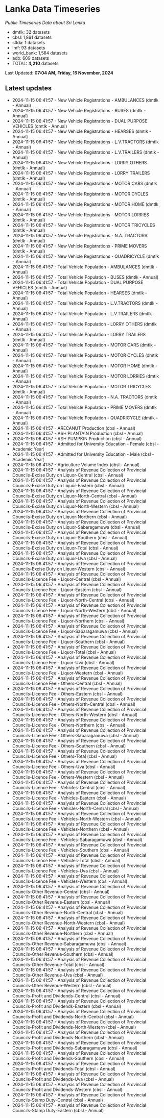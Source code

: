 # Lanka Data Timeseries
*Public Timeseries Data about Sri Lanka*

* dmtlk: 32 datasets
* cbsl: 1,891 datasets
* sltda: 1 datasets
* imf: 93 datasets
* world_bank: 1,584 datasets
* adb: 609 datasets
* TOTAL: **4,210** datasets

Last Updated: **07:04 AM, Friday, 15 November, 2024**

## Latest updates

* 2024-11-15 06:41:57 - New Vehicle Registrations - AMBULANCES (dmtlk - Annual)
* 2024-11-15 06:41:57 - New Vehicle Registrations - BUSES (dmtlk - Annual)
* 2024-11-15 06:41:57 - New Vehicle Registrations - DUAL PURPOSE VEHICLES (dmtlk - Annual)
* 2024-11-15 06:41:57 - New Vehicle Registrations - HEARSES (dmtlk - Annual)
* 2024-11-15 06:41:57 - New Vehicle Registrations - L.V.TRACTORS (dmtlk - Annual)
* 2024-11-15 06:41:57 - New Vehicle Registrations - L.V.TRAILERS (dmtlk - Annual)
* 2024-11-15 06:41:57 - New Vehicle Registrations - LORRY OTHERS (dmtlk - Annual)
* 2024-11-15 06:41:57 - New Vehicle Registrations - LORRY TRAILERS (dmtlk - Annual)
* 2024-11-15 06:41:57 - New Vehicle Registrations - MOTOR CARS (dmtlk - Annual)
* 2024-11-15 06:41:57 - New Vehicle Registrations - MOTOR CYCLES (dmtlk - Annual)
* 2024-11-15 06:41:57 - New Vehicle Registrations - MOTOR HOME (dmtlk - Annual)
* 2024-11-15 06:41:57 - New Vehicle Registrations - MOTOR LORRIES (dmtlk - Annual)
* 2024-11-15 06:41:57 - New Vehicle Registrations - MOTOR TRICYCLES (dmtlk - Annual)
* 2024-11-15 06:41:57 - New Vehicle Registrations - N.A. TRACTORS (dmtlk - Annual)
* 2024-11-15 06:41:57 - New Vehicle Registrations - PRIME MOVERS (dmtlk - Annual)
* 2024-11-15 06:41:57 - New Vehicle Registrations - QUADRICYCLE (dmtlk - Annual)
* 2024-11-15 06:41:57 - Total Vehicle Population - AMBULANCES (dmtlk - Annual)
* 2024-11-15 06:41:57 - Total Vehicle Population - BUSES (dmtlk - Annual)
* 2024-11-15 06:41:57 - Total Vehicle Population - DUAL PURPOSE VEHICLES (dmtlk - Annual)
* 2024-11-15 06:41:57 - Total Vehicle Population - HEARSES (dmtlk - Annual)
* 2024-11-15 06:41:57 - Total Vehicle Population - L.V.TRACTORS (dmtlk - Annual)
* 2024-11-15 06:41:57 - Total Vehicle Population - L.V.TRAILERS (dmtlk - Annual)
* 2024-11-15 06:41:57 - Total Vehicle Population - LORRY OTHERS (dmtlk - Annual)
* 2024-11-15 06:41:57 - Total Vehicle Population - LORRY TRAILERS (dmtlk - Annual)
* 2024-11-15 06:41:57 - Total Vehicle Population - MOTOR CARS (dmtlk - Annual)
* 2024-11-15 06:41:57 - Total Vehicle Population - MOTOR CYCLES (dmtlk - Annual)
* 2024-11-15 06:41:57 - Total Vehicle Population - MOTOR HOME (dmtlk - Annual)
* 2024-11-15 06:41:57 - Total Vehicle Population - MOTOR LORRIES (dmtlk - Annual)
* 2024-11-15 06:41:57 - Total Vehicle Population - MOTOR TRICYCLES (dmtlk - Annual)
* 2024-11-15 06:41:57 - Total Vehicle Population - N.A. TRACTORS (dmtlk - Annual)
* 2024-11-15 06:41:57 - Total Vehicle Population - PRIME MOVERS (dmtlk - Annual)
* 2024-11-15 06:41:57 - Total Vehicle Population - QUADRICYCLE (dmtlk - Annual)
* 2024-11-15 06:41:57 - ARECANUT Production (cbsl - Annual)
* 2024-11-15 06:41:57 - ASH PLANTAIN Production (cbsl - Annual)
* 2024-11-15 06:41:57 - ASH PUMPKIN Production (cbsl - Annual)
* 2024-11-15 06:41:57 - Admitted for University Education - Female (cbsl - Academic Year)
* 2024-11-15 06:41:57 - Admitted for University Education - Male (cbsl - Academic Year)
* 2024-11-15 06:41:57 - Agriculture Volume Index (cbsl - Annual)
* 2024-11-15 06:41:57 - Analysis of Revenue Collection of Provincial Councils-Excise Duty on Liquor-Central (cbsl - Annual)
* 2024-11-15 06:41:57 - Analysis of Revenue Collection of Provincial Councils-Excise Duty on Liquor-Eastern (cbsl - Annual)
* 2024-11-15 06:41:57 - Analysis of Revenue Collection of Provincial Councils-Excise Duty on Liquor-North-Central (cbsl - Annual)
* 2024-11-15 06:41:57 - Analysis of Revenue Collection of Provincial Councils-Excise Duty on Liquor-North-Western (cbsl - Annual)
* 2024-11-15 06:41:57 - Analysis of Revenue Collection of Provincial Councils-Excise Duty on Liquor-Northern (cbsl - Annual)
* 2024-11-15 06:41:57 - Analysis of Revenue Collection of Provincial Councils-Excise Duty on Liquor-Sabaragamuwa (cbsl - Annual)
* 2024-11-15 06:41:57 - Analysis of Revenue Collection of Provincial Councils-Excise Duty on Liquor-Southern (cbsl - Annual)
* 2024-11-15 06:41:57 - Analysis of Revenue Collection of Provincial Councils-Excise Duty on Liquor-Total (cbsl - Annual)
* 2024-11-15 06:41:57 - Analysis of Revenue Collection of Provincial Councils-Excise Duty on Liquor-Uva (cbsl - Annual)
* 2024-11-15 06:41:57 - Analysis of Revenue Collection of Provincial Councils-Excise Duty on Liquor-Western (cbsl - Annual)
* 2024-11-15 06:41:57 - Analysis of Revenue Collection of Provincial Councils-Licence Fee - Liquor-Central (cbsl - Annual)
* 2024-11-15 06:41:57 - Analysis of Revenue Collection of Provincial Councils-Licence Fee - Liquor-Eastern (cbsl - Annual)
* 2024-11-15 06:41:57 - Analysis of Revenue Collection of Provincial Councils-Licence Fee - Liquor-North-Central (cbsl - Annual)
* 2024-11-15 06:41:57 - Analysis of Revenue Collection of Provincial Councils-Licence Fee - Liquor-North-Western (cbsl - Annual)
* 2024-11-15 06:41:57 - Analysis of Revenue Collection of Provincial Councils-Licence Fee - Liquor-Northern (cbsl - Annual)
* 2024-11-15 06:41:57 - Analysis of Revenue Collection of Provincial Councils-Licence Fee - Liquor-Sabaragamuwa (cbsl - Annual)
* 2024-11-15 06:41:57 - Analysis of Revenue Collection of Provincial Councils-Licence Fee - Liquor-Southern (cbsl - Annual)
* 2024-11-15 06:41:57 - Analysis of Revenue Collection of Provincial Councils-Licence Fee - Liquor-Total (cbsl - Annual)
* 2024-11-15 06:41:57 - Analysis of Revenue Collection of Provincial Councils-Licence Fee - Liquor-Uva (cbsl - Annual)
* 2024-11-15 06:41:57 - Analysis of Revenue Collection of Provincial Councils-Licence Fee - Liquor-Western (cbsl - Annual)
* 2024-11-15 06:41:57 - Analysis of Revenue Collection of Provincial Councils-Licence Fee - Others-Central (cbsl - Annual)
* 2024-11-15 06:41:57 - Analysis of Revenue Collection of Provincial Councils-Licence Fee - Others-Eastern (cbsl - Annual)
* 2024-11-15 06:41:57 - Analysis of Revenue Collection of Provincial Councils-Licence Fee - Others-North-Central (cbsl - Annual)
* 2024-11-15 06:41:57 - Analysis of Revenue Collection of Provincial Councils-Licence Fee - Others-North-Western (cbsl - Annual)
* 2024-11-15 06:41:57 - Analysis of Revenue Collection of Provincial Councils-Licence Fee - Others-Northern (cbsl - Annual)
* 2024-11-15 06:41:57 - Analysis of Revenue Collection of Provincial Councils-Licence Fee - Others-Sabaragamuwa (cbsl - Annual)
* 2024-11-15 06:41:57 - Analysis of Revenue Collection of Provincial Councils-Licence Fee - Others-Southern (cbsl - Annual)
* 2024-11-15 06:41:57 - Analysis of Revenue Collection of Provincial Councils-Licence Fee - Others-Total (cbsl - Annual)
* 2024-11-15 06:41:57 - Analysis of Revenue Collection of Provincial Councils-Licence Fee - Others-Uva (cbsl - Annual)
* 2024-11-15 06:41:57 - Analysis of Revenue Collection of Provincial Councils-Licence Fee - Others-Western (cbsl - Annual)
* 2024-11-15 06:41:57 - Analysis of Revenue Collection of Provincial Councils-Licence Fee - Vehicles-Central (cbsl - Annual)
* 2024-11-15 06:41:57 - Analysis of Revenue Collection of Provincial Councils-Licence Fee - Vehicles-Eastern (cbsl - Annual)
* 2024-11-15 06:41:57 - Analysis of Revenue Collection of Provincial Councils-Licence Fee - Vehicles-North-Central (cbsl - Annual)
* 2024-11-15 06:41:57 - Analysis of Revenue Collection of Provincial Councils-Licence Fee - Vehicles-North-Western (cbsl - Annual)
* 2024-11-15 06:41:57 - Analysis of Revenue Collection of Provincial Councils-Licence Fee - Vehicles-Northern (cbsl - Annual)
* 2024-11-15 06:41:57 - Analysis of Revenue Collection of Provincial Councils-Licence Fee - Vehicles-Sabaragamuwa (cbsl - Annual)
* 2024-11-15 06:41:57 - Analysis of Revenue Collection of Provincial Councils-Licence Fee - Vehicles-Southern (cbsl - Annual)
* 2024-11-15 06:41:57 - Analysis of Revenue Collection of Provincial Councils-Licence Fee - Vehicles-Total (cbsl - Annual)
* 2024-11-15 06:41:57 - Analysis of Revenue Collection of Provincial Councils-Licence Fee - Vehicles-Uva (cbsl - Annual)
* 2024-11-15 06:41:57 - Analysis of Revenue Collection of Provincial Councils-Licence Fee - Vehicles-Western (cbsl - Annual)
* 2024-11-15 06:41:57 - Analysis of Revenue Collection of Provincial Councils-Other Revenue-Central (cbsl - Annual)
* 2024-11-15 06:41:57 - Analysis of Revenue Collection of Provincial Councils-Other Revenue-Eastern (cbsl - Annual)
* 2024-11-15 06:41:57 - Analysis of Revenue Collection of Provincial Councils-Other Revenue-North-Central (cbsl - Annual)
* 2024-11-15 06:41:57 - Analysis of Revenue Collection of Provincial Councils-Other Revenue-North-Western (cbsl - Annual)
* 2024-11-15 06:41:57 - Analysis of Revenue Collection of Provincial Councils-Other Revenue-Northern (cbsl - Annual)
* 2024-11-15 06:41:57 - Analysis of Revenue Collection of Provincial Councils-Other Revenue-Sabaragamuwa (cbsl - Annual)
* 2024-11-15 06:41:57 - Analysis of Revenue Collection of Provincial Councils-Other Revenue-Southern (cbsl - Annual)
* 2024-11-15 06:41:57 - Analysis of Revenue Collection of Provincial Councils-Other Revenue-Total (cbsl - Annual)
* 2024-11-15 06:41:57 - Analysis of Revenue Collection of Provincial Councils-Other Revenue-Uva (cbsl - Annual)
* 2024-11-15 06:41:57 - Analysis of Revenue Collection of Provincial Councils-Other Revenue-Western (cbsl - Annual)
* 2024-11-15 06:41:57 - Analysis of Revenue Collection of Provincial Councils-Profit and Dividends-Central (cbsl - Annual)
* 2024-11-15 06:41:57 - Analysis of Revenue Collection of Provincial Councils-Profit and Dividends-Eastern (cbsl - Annual)
* 2024-11-15 06:41:57 - Analysis of Revenue Collection of Provincial Councils-Profit and Dividends-North-Central (cbsl - Annual)
* 2024-11-15 06:41:57 - Analysis of Revenue Collection of Provincial Councils-Profit and Dividends-North-Western (cbsl - Annual)
* 2024-11-15 06:41:57 - Analysis of Revenue Collection of Provincial Councils-Profit and Dividends-Northern (cbsl - Annual)
* 2024-11-15 06:41:57 - Analysis of Revenue Collection of Provincial Councils-Profit and Dividends-Sabaragamuwa (cbsl - Annual)
* 2024-11-15 06:41:57 - Analysis of Revenue Collection of Provincial Councils-Profit and Dividends-Southern (cbsl - Annual)
* 2024-11-15 06:41:57 - Analysis of Revenue Collection of Provincial Councils-Profit and Dividends-Total (cbsl - Annual)
* 2024-11-15 06:41:57 - Analysis of Revenue Collection of Provincial Councils-Profit and Dividends-Uva (cbsl - Annual)
* 2024-11-15 06:41:57 - Analysis of Revenue Collection of Provincial Councils-Profit and Dividends-Western (cbsl - Annual)
* 2024-11-15 06:41:57 - Analysis of Revenue Collection of Provincial Councils-Stamp Duty-Central (cbsl - Annual)
* 2024-11-15 06:41:57 - Analysis of Revenue Collection of Provincial Councils-Stamp Duty-Eastern (cbsl - Annual)